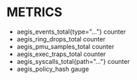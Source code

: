 # METRICS

- aegis_events_total{type="..."} counter
- aegis_ring_drops_total counter
- aegis_pmu_samples_total counter
- aegis_exec_traps_total counter
- aegis_syscalls_total{path="..."} counter
- aegis_policy_hash gauge
